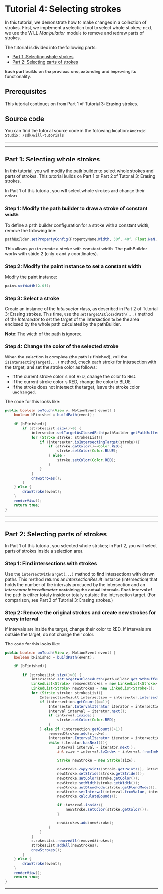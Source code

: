 # Tutorial 4: Selecting strokes

In this tutorial, we demonstrate how to make changes in a collection of strokes. 
First, we implement a selection tool to select whole strokes; next, we use the WILL *Manipulation* module to remove and redraw parts of strokes. 

The tutorial is divided into the following parts: 

* [Part 1 :Selecting whole strokes](#part-1-selecting-whole-strokes)
* [Part 2: Selecting parts of strokes](#part-2-selecting-parts-of-strokes)

Each part builds on the previous one, extending and improving its functionality.

## Prerequisites

This tutorial continues on from Part 1 of Tutorial 3: Erasing strokes.

## Source code

You can find the tutorial source code in the following location:
```Android Studio: /sdk/will-tutorials```

---
---
## Part 1: Selecting whole strokes

In this tutorial, you will modify the path builder to select whole strokes and parts of strokes. This tutorial builds on Part 1 or Part 2 of Tutorial 3: Erasing strokes.

In Part 1 of this tutorial, you will select whole strokes and change their colors.

### Step 1: Modify the path builder to draw a stroke of constant width

To define a path builder configuration for a stroke with a constant width, remove the following line:

```java
pathBuilder.setPropertyConfig(PropertyName.Width, 30f, 40f, Float.NaN, Float.NaN, PropertyFunction.Power, 1.0f, false);
```

This allows you to create a stroke with constant width. The pathBuilder works with stride 2 (only x and y coordinates).

### Step 2: Modify the paint instance to set a constant width

Modify the paint instance:

```java
paint.setWidth(2.0f);
```

### Step 3: Select a stroke

Create an instance of the *Intersector* class, as described in Part 2 of Tutorial 3: Erasing strokes. 
This time, use the ```setTargetAsClosedPath(...)``` method of the *Intersector* to set the target of the intersection to be the area enclosed by the whole path calculated by the pathBuilder.

**Note:** The width of the path is ignored.

### Step 4: Change the color of the selected stroke

When the selection is complete (the path is finished), call the ```isIntersectingTarget(...)``` method, check each stroke for intersection with the target, and set the stroke color as follows:

* If the current stroke color is not RED, change the color to RED.
* If the current stroke color is RED, change the color to BLUE.
* If the stroke does not intersect the target, leave the stroke color unchanged.

The code for this looks like:

```java
public boolean onTouch(View v, MotionEvent event) {
    boolean bFinished = buildPath(event);

    if (bFinished){
        if (strokesList.size()>0) {
            intersector.setTargetAsClosedPath(pathBuilder.getPathBuffer(), 0, pathBuilder.getPathSize(), pathStride);
            for (Stroke stroke: strokesList){
                if (intersector.isIntersectingTarget(stroke)){
                    if (stroke.getColor()==Color.RED){
                        stroke.setColor(Color.BLUE);
                    } else {
                        stroke.setColor(Color.RED);
                    }
                }
            }
            drawStrokes();
        }
    } else {
        drawStroke(event);
    }
    renderView();
    return true;
}
```

---
---
## Part 2: Selecting parts of strokes

In Part 1 of this tutorial, you selected whole strokes; in Part 2, you will select parts of strokes inside a selection area.

### Step 1: Find intersections with strokes

Use the ```intersectWithTarget(...)``` method to find intersections with drawn paths. 
This method returns an *IntersectionResult* instance (intersection) that holds the number of the intervals produced by the intersection and an *Intersector.IntervalIterator* containing the actual intervals. 
Each interval of the path is either totally inside or totally outside the intersection target. 
(For comparison, see Part 3 of Tutorial 3: Erasing strokes.)

### Step 2: Remove the original strokes and create new strokes for every interval

If intervals are inside the target, change their color to RED. If intervals are outside the target, do not change their color.

The code for this looks like:

```java
public boolean onTouch(View v, MotionEvent event) {
    boolean bFinished = buildPath(event);

    if (bFinished){

        if (strokesList.size()>0) {
            intersector.setTargetAsClosedPath(pathBuilder.getPathBuffer(), 0, pathBuilder.getPathSize(), pathStride);
            LinkedList<Stroke> removedStrokes = new LinkedList<Stroke>();
            LinkedList<Stroke> newStrokes = new LinkedList<Stroke>();
            for (Stroke stroke: strokesList){
                IntersectionResult intersection = intersector.intersectWithTarget(stroke);
                if (intersection.getCount()==1){
                    Intersector.IntervalIterator iterator = intersection.getIterator();
                    Interval interval = iterator.next();
                    if (interval.inside){
                        stroke.setColor(Color.RED);
                    }
                } else if (intersection.getCount()>1){
                    removedStrokes.add(stroke);
                    Intersector.IntervalIterator iterator = intersection.getIterator();
                    while (iterator.hasNext()){
                        Interval interval = iterator.next();
                        int size = interval.toIndex - interval.fromIndex + stroke.getStride();

                        Stroke newStroke = new Stroke(size);

                        newStroke.copyPoints(stroke.getPoints(), interval.fromIndex, size);
                        newStroke.setStride(stroke.getStride());
                        newStroke.setColor(stroke.getColor());
                        newStroke.setWidth(stroke.getWidth());
                        newStroke.setBlendMode(stroke.getBlendMode());
                        newStroke.setInterval(interval.fromValue, interval.toValue);
                        newStroke.calculateBounds();

                        if (interval.inside){
                            newStroke.setColor(stroke.getColor());
                        }

                        newStrokes.add(newStroke);
                    }
                }
            }
            strokesList.removeAll(removedStrokes);
            strokesList.addAll(newStrokes);
            drawStrokes();
        }
    } else {
        drawStroke(event);
    }
    renderView();
    return true;
}      
```

---


